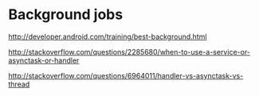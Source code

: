 # Background jobs

<http://developer.android.com/training/best-background.html>

<http://stackoverflow.com/questions/2285680/when-to-use-a-service-or-asynctask-or-handler>

<http://stackoverflow.com/questions/6964011/handler-vs-asynctask-vs-thread>
